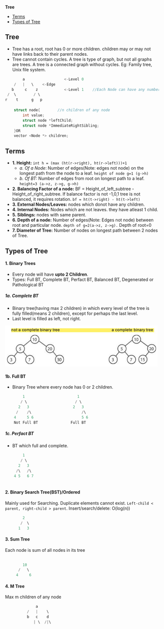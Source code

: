 **Tree**
- [Terms](#term)
- [Types of Tree](#ty)

## Tree
- Tree has a root, root has 0 or more children. children may or may not have links back to their parent nodes. 
- Tree cannot contain cycles. A tree is type of graph, but not all graphs are trees. A tree is a connected graph without cycles. Eg: Family tree, Unix file system.
```c
        a                  <-Level 0
    /   |   \    <-Edge
   b     c    z            <-Level 1    //Each Node can have any number of children
 /  \        / \
r    t      g   p

    struct node{        //n children of any node
        int value;
        struct node *leftChild;
        struct node *ImmediateRightSibling;
    }OR
    vector <Node *> children;
```

<a name=term></a>
## Terms
- **1. Height:**   `int h = (max (ht(r->right), ht(r->left)))+1`
  - _a. Of a Node_: Number of edges(Note: edges not node) on the longest path from the node to a leaf. `height of node g=1 (g->h)`
  - _b. Of BT:_ Number of edges from root on longest path to a leaf.    `height=3 (a->z, z->g, g->h)`
- **2. Balancing Factor of a node:** BF = Height_of_left_subtree - Height_of_right_subtree.  If balance factor is not -1,0,1 tree is not balanced, it requires rotation. `bf = ht(t->right) - ht(t->left)`
- **3. External Nodes/Leaves:** nodes which donot have any children.    
- **4. Internal Nodes:** Nodes which are not leaves. they have atleast 1 child.    
- **5. Siblings:** nodes with same parent.
- **6. Depth of a node:** Number of edges(Note: Edges not node) between root and particular node.    `depth of g=2(a->z, z->g).`    Depth of root=0
- **7. Diameter of Tree:** Number of nodes on longest path between 2 nodes of Tree. 

<a name=ty></a>
## Types of Tree
#### 1. Binary Trees
- Every node will have **upto 2 Children**.
- Types: Full BT, Complete BT, Perfact BT, Balanced BT, Degenerated or Pathological BT

##### 1a. Complete BT
- Binary tree(having max 2 children) in which every level of the tree is fully filled(means 2 children), except for perhaps the last level.
- Last level is filled as left, not right.
<img src=images/cbt.JPG width=500/>

#### 1b. Full BT
- Binary Tree where every node has 0 or 2 children.
```c
        1                        1
       / \                      / \
      2   3                    2   3
     /    /\                       /\ 
    4     5 6                      5 6
    Not Full BT               Full BT
```

##### 1c. Perfact BT
- BT which full and complete.
```c
        1
       / \
      2   3
     /\   /\
    4 5   6 7 
      
```

#### 2. Binary Search Tree(BST)/Ordered
Mainly used for Searching. Duplicate elements cannot exist. `Left-child < parent, right-child > parent`. Insert/search/delete: O(log(n))
```c
        2
       /  \
      1   3
``` 
#### 3. Sum Tree
Each node is sum of all nodes in its tree
```c

        10
      /   \
     4     6
```    
#### 4. M Tree
Max m children of any node
```c
              a
          /   |    \
          b   c    d
             | \  /|\ 
````

